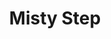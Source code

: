 ---
title: "Misty Step"
permalink: /spells/misty-step/
tags:
  - Spell
  - 2nd Level
  - Conjuration
available_for:
  - Sorcerer
  - Warlock
  - Wizard
level: "2nd Level"
school: "Conjuration"
comp:
  - V
cast_time: "1 Bonus Action"
description: |
  Briefly surrounded by silvery mist, you teleport up to 30 feet to an unoccupied space that you can see.
excerpt: "Briefly surrounded by silvery mist, you teleport up to 30 feet to an unoccupied space that you can see."
source: "Basic Rules"
---